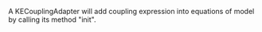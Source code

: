 A KECouplingAdapter will add coupling expression into equations of model by calling its method "init".
